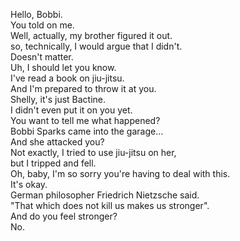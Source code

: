 
Hello, Bobbi.     
You told on me.    
Well, actually, my brother figured it out.    
so, technically, I would argue that I didn't.    
Doesn't matter.    
Uh, I should let you know.    
I've read a book on jiu-jitsu.    
And I'm prepared to throw it at you.    
Shelly, it's just Bactine.    
I didn't even put it on you yet.    
You want to tell me what happened?    
Bobbi Sparks came into the garage...    
And she attacked you?    
Not exactly, I tried to use jiu-jitsu on her,    
but I tripped and fell.    
Oh, baby, I'm so sorry you're having to deal with this.    
It's okay.    
German philosopher Friedrich Nietzsche said.    
"That which does not kill us makes us stronger".    
And do you feel stronger?    
No.    


    
